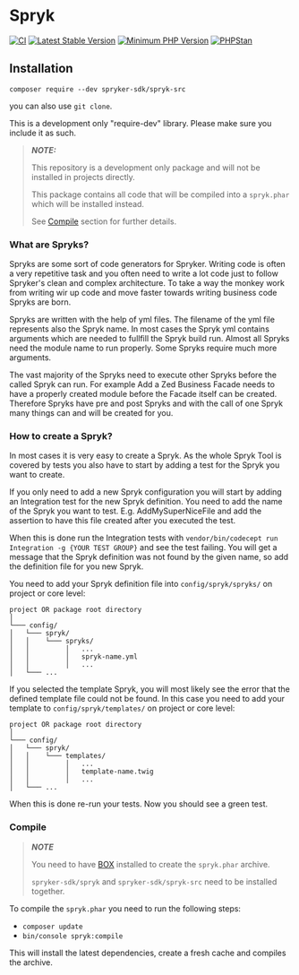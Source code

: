 # Spryk
[![CI](https://github.com/spryker-sdk/spryk-src/workflows/CI/badge.svg?branch=master)](https://github.com/spryker-sdk/spryk-src/actions?query=workflow%3ACI+branch%3Amaster)
[![Latest Stable Version](https://poser.pugx.org/spryker-sdk/spryk-src/v/stable.svg)](https://packagist.org/packages/spryker-sdk/spryk-src)
[![Minimum PHP Version](https://img.shields.io/badge/php-%3E%3D%207.4-8892BF.svg)](https://php.net/)
[![PHPStan](https://img.shields.io/badge/PHPStan-enabled-brightgreen.svg?style=flat)](https://github.com/phpstan/phpstan)

## Installation

```
composer require --dev spryker-sdk/spryk-src
```

you can also use `git clone`.

This is a development only "require-dev" library. Please make sure you include it as such.

> **_NOTE:_**
>
> This repository is a development only package and will not be installed in projects directly.
>
> This package contains all code that will be compiled into a `spryk.phar` which will be installed instead.
>
> See [Compile](#Compile) section for further details.

### What are Spryks?

Spryks are some sort of code generators for Spryker. Writing code is often a very repetitive task and you often need to write a lot code just to follow Spryker's clean and complex architecture.
To take a way the monkey work from writing wir up code and move faster towards writing business code Spryks are born.

Spryks are written with the help of yml files. The filename of the yml file represents also the Spryk name. In most cases the Spryk yml contains arguments which are needed to fullfill the Spryk build run. Almost all Spryks need the module name to run properly. Some Spryks require much more arguments.

The vast majority of the Spryks need to execute other Spryks before the called Spryk can run. For example Add a Zed Business Facade needs to have a properly created module before the Facade itself can be created. Therefore Spryks have pre and post Spryks and with the call of one Spryk many things can and will be created for you.

### How to create a Spryk?

In most cases it is very easy to create a Spryk. As the whole Spryk Tool is covered by tests you also have to start by adding a test for the Spryk you want to create.

If you only need to add a new Spryk configuration you will start by adding an Integration test for the new Spryk definition. You need to add the name of the Spryk you want to test. E.g. AddMySuperNiceFile and add the assertion to have this file created after you executed the test.

When this is done run the Integration tests with `vendor/bin/codecept run Integration -g {YOUR TEST GROUP}` and see the test failing. You will get a message that the Spryk definition was not found by the given name, so add the definition file for you new Spryk.

You need to add your Spryk definition file into `config/spryk/spryks/` on project or core level:

```
project OR package root directory
│
└─── config/
│   └─── spryk/
│   │    └─── spryks/
│   │         │   ...
│   │         │   spryk-name.yml
│   │         │   ...
│   └─── ...
```

If you selected the template Spryk, you will most likely see the error that the defined template file could not be found. In this case you need to add your template to `config/spryk/templates/` on project or core level:

```
project OR package root directory
│
└─── config/
│   └─── spryk/
│   │    └─── templates/
│   │         │   ...
│   │         │   template-name.twig
│   │         │   ...
│   └─── ...
```

When this is done re-run your tests. Now you should see a green test.

### Compile

> **_NOTE_**
>
> You need to have [BOX](https://github.com/box-project/box) installed to create the `spryk.phar` archive.
>
> `spryker-sdk/spryk` and `spryker-sdk/spryk-src` need to be installed together.


To compile the `spryk.phar` you need to run the following steps:

- `composer update`
- `bin/console spryk:compile`

This will install the latest dependencies, create a fresh cache and compiles the archive.
